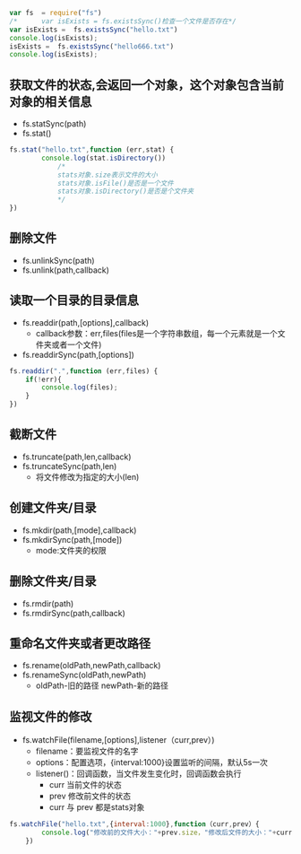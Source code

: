 ```js
var fs  = require("fs")
/*      var isExists = fs.existsSync()检查一个文件是否存在*/
var isExists =  fs.existsSync("hello.txt")
console.log(isExists);
isExists =  fs.existsSync("hello666.txt")
console.log(isExists);
```
## 获取文件的状态,会返回一个对象，这个对象包含当前对象的相关信息     
* fs.statSync(path)
* fs.stat()
```js
fs.stat("hello.txt",function (err,stat) {
        console.log(stat.isDirectory())
            /*
            stats对象.size表示文件的大小
            stats对象.isFile()是否是一个文件
            stats对象.isDirectory()是否是个文件夹
            */
})
```
## 删除文件
* fs.unlinkSync(path)
* fs.unlink(path,callback)
## 读取一个目录的目录信息
* fs.readdir(path,[options],callback)
    * callback参数：err,files(files是一个字符串数组，每一个元素就是一个文件夹或者一个文件)
* fs.readdirSync(path,[options])
```js
fs.readdir(".",function (err,files) {
    if(!err){
        console.log(files);
    }
})
```
## 截断文件
* fs.truncate(path,len,callback)
* fs.truncateSync(path,len)
    * 将文件修改为指定的大小(len)
## 创建文件夹/目录
* fs.mkdir(path,[mode],callback)
* fs.mkdirSync(path,[mode])
    *  mode:文件夹的权限
## 删除文件夹/目录
* fs.rmdir(path)
* fs.rmdirSync(path,callback)
## 重命名文件夹或者更改路径
* fs.rename(oldPath,newPath,callback)
* fs.renameSync(oldPath,newPath)
    * oldPath-旧的路径   newPath-新的路径
## 监视文件的修改
* fs.watchFile(filename,[options],listener（curr,prev）)
    * filename：要监视文件的名字
    * options：配置选项，{interval:1000}设置监听的间隔，默认5s一次
    * listener()：回调函数，当文件发生变化时，回调函数会执行
        * curr    当前文件的状态
        * prev    修改前文件的状态
        * curr 与 prev 都是stats对象
```js
fs.watchFile("hello.txt",{interval:1000},function（curr,prev）{
        console.log("修改前的文件大小："+prev.size，"修改后文件的大小："+curr.size)
    })
```